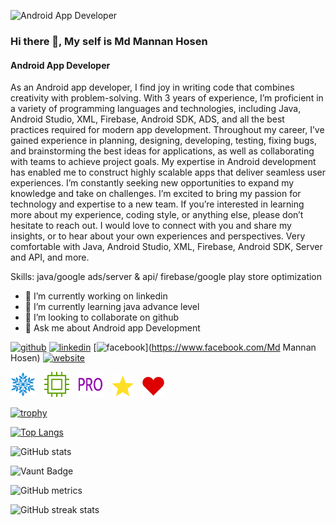 
![Android App Developer](https://media.licdn.com/dms/image/v2/D4E03AQFWUuU9fAsRPw/profile-displayphoto-shrink_200_200/profile-displayphoto-shrink_200_200/0/1723348949526?e=1730937600&v=beta&t=58irsVrknWYbomCuY9YdGXsnHMBbtjQ1Ekx45gpa4xk)


### Hi there 👋, My self is Md Mannan Hosen
#### Android App Developer

As an Android app developer, I find joy in writing code that combines creativity with problem-solving.
With 3 years of experience, I’m proficient in a variety of programming languages and technologies, including Java, Android Studio, XML, Firebase, Android SDK, ADS, and all the best practices required for modern app development.
Throughout my career, I’ve gained experience in planning, designing, developing, testing, fixing bugs, and brainstorming the best ideas for applications, as well as collaborating with teams to achieve project goals.
My expertise in Android development has enabled me to construct highly scalable apps that deliver seamless user experiences. I’m constantly seeking new opportunities to expand my knowledge and take on challenges. I’m excited to bring my passion for technology and expertise to a new team.
If you’re interested in learning more about my experience, coding style, or anything else, please don’t hesitate to reach out. I would love to connect with you and share my insights, or to hear about your own experiences and perspectives.
Very comfortable with Java, Android Studio, XML, Firebase, Android SDK, Server and API, and more.

Skills: java/google ads/server & api/ firebase/google play store optimization

- 🔭 I’m currently working on linkedin 
- 🌱 I’m currently learning java advance level  
- 👯 I’m looking to collaborate on github 
- 💬 Ask me about Android app  Development 


[<img src='https://cdn.jsdelivr.net/npm/simple-icons@3.0.1/icons/github.svg' alt='github' height='40'>](https://github.com/MdMannanHosen)  [<img src='https://cdn.jsdelivr.net/npm/simple-icons@3.0.1/icons/linkedin.svg' alt='linkedin' height='40'>](https://www.linkedin.com/in/mdmannanhosen/)  [<img src='https://cdn.jsdelivr.net/npm/simple-icons@3.0.1/icons/facebook.svg' alt='facebook' height='40'>](https://www.facebook.com/Md Mannan Hosen)  [<img src='https://cdn.jsdelivr.net/npm/simple-icons@3.0.1/icons/icloud.svg' alt='website' height='40'>](https://sites.google.com/view/mannanhosen?usp=sharing)  

<a href='https://archiveprogram.github.com/'><img src='https://raw.githubusercontent.com/acervenky/animated-github-badges/master/assets/acbadge.gif' width='40' height='40'></a> <a href='https://docs.github.com/en/developers'><img src='https://raw.githubusercontent.com/acervenky/animated-github-badges/master/assets/devbadge.gif' width='40' height='40'></a> <a href='https://github.com/pricing'><img src='https://raw.githubusercontent.com/acervenky/animated-github-badges/master/assets/pro.gif' width='40' height='40'></a> <a href='https://stars.github.com/'><img src='https://raw.githubusercontent.com/acervenky/animated-github-badges/master/assets/starbadge.gif' width='35' height='35'></a> <a href='https://docs.github.com/en/github/supporting-the-open-source-community-with-github-sponsors'><img src='https://raw.githubusercontent.com/acervenky/animated-github-badges/master/assets/sponsorbadge.gif' width='35' height='35'></a> 

[![trophy](https://github-profile-trophy.vercel.app/?username=MdMannanHosen)](https://github.com/ryo-ma/github-profile-trophy)

[![Top Langs](https://github-readme-stats.vercel.app/api/top-langs/?username=MdMannanHosen)](https://github.com/anuraghazra/github-readme-stats)

![GitHub stats](https://github-readme-stats.vercel.app/api?username=MdMannanHosen&show_icons=true&count_private=true)  

![Vaunt Badge](https://api.vaunt.dev/v1/github/entities/MdMannanHosen/contributions?format=svg&private=true)  

![GitHub metrics](https://metrics.lecoq.io/MdMannanHosen)  

![GitHub streak stats](https://streak-stats.demolab.com/?user=MdMannanHosen)  

